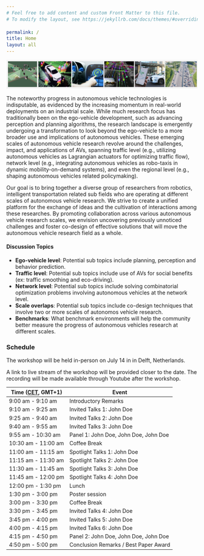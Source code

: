```yaml
---
# Feel free to add content and custom Front Matter to this file.
# To modify the layout, see https://jekyllrb.com/docs/themes/#overriding-theme-defaults

permalink: /
title: Home
layout: all
---
```


![AVAS banner](assets/img/avas-banner.png)

The noteworthy progress in autonomous vehicle technologies is indisputable, as evidenced by the increasing momentum in real-world deployments on an industrial scale. While much research focus has traditionally been on the ego-vehicle development, such as advancing perception and planning algorithms, the research landscape is emergently undergoing a transformation to look beyond the ego-vehicle to a more broader use and implications of autonomous vehicles. These emerging scales of autonomous vehicle research revolve around the challenges, impact, and applications of AVs, spanning traffic level (e.g., utilizing autonomous vehicles as Lagrangian actuators for optimizing traffic flow), network level (e.g., integrating autonomous vehicles as robo-taxis in dynamic mobility-on-demand systems), and even the regional level (e.g., shaping autonomous vehicles related policymaking).

Our goal is to bring together a diverse group of researchers from robotics, intelligent transportation related sub fields who are operating at different scales of autonomous vehicle research. We strive to create a unified platform for the exchange of ideas and the cultivation of interactions among these researches. By promoting collaboration across various autonomous vehicle research scales, we envision uncovering previously unnoticed challenges and foster co-design of effective solutions that will move the autonomous vehicle research field as a whole.



#### Discussion Topics

- **Ego-vehicle level**: Potential sub topics include planning, perception and behavior prediction.
- **Traffic level**: Potential sub topics include use of AVs for social benefits (ex: traffic smoothing and eco-driving).
- **Network level**: Potential sub topics include solving combinatorial optimization problems involving autonomous vehicles at the network level. 
- **Scale overlaps**: Potential sub topics include co-design techniques that involve two or more scales of autonomos vehicle research.
- **Benchmarks**: What benchmark environments will help the community better measure the progress of autonomous vehicles research at different scales.

### Schedule

The workshop will be held in-person on July 14 in in Delft, Netherlands. 

A link to live stream of the workshop will be provided closer to the date. The recording will be made available through Youtube after the workshop.
<table>
<thead>
  <tr>
    <th>Time (<a href="https://www.worldtimeserver.com/current_time_in_NL.aspx?city=Delft">CET</a>, GMT+1)</th>
    <th>Event</th>
  </tr>
</thead>
<tbody>
  <tr>
    <td>9:00 am - 9:10 am</td>
    <td>Introductory Remarks</td>
  </tr>
  <tr>
    <td>9:10 am - 9:25 am</td>
    <td>Invited Talks 1: John Doe</td>
  </tr>
  <tr>
    <td>9:25 am - 9:40 am</td>
    <td>Invited Talks 2: John Doe</td>
  </tr>
  <tr>
    <td>9:40 am - 9:55 am</td>
    <td>Invited Talks 3: John Doe</td>
  </tr>
  <tr>
    <td>9:55 am - 10:30 am</td>
    <td>Panel 1: John Doe, John Doe, John Doe</td>
  </tr>
  <tr>
    <td>10:30 am - 11:00 am</td>
    <td>Coffee Break</td>
  </tr>
  <tr>
    <td>11:00 am - 11:15 am</td>
    <td>Spotlight Talks 1: John Doe</td>
  </tr>
  <tr>
    <td>11:15 am - 11:30 am</td>
    <td>Spotlight Talks 2: John Doe</td>
  </tr>
  <tr>
    <td>11:30 am - 11:45 am</td>
    <td>Spotlight Talks 3: John Doe</td>
  </tr>
  <tr>
    <td>11:45 am - 12:00 pm</td>
    <td>Spotlight Talks 4: John Doe</td>
  </tr>
  <tr>
    <td>12:00 pm - 1:30 pm</td>
    <td>Lunch</td>
  </tr>
  <tr>
    <td>1:30 pm - 3:00 pm</td>
    <td>Poster session</td>
  </tr>
  <tr>
    <td>3:00 pm - 3:30 pm</td>
    <td>Coffee Break</td>
  </tr>
  <tr>
    <td>3:30 pm - 3:45 pm</td>
    <td>Invited Talks 4: John Doe</td>
  </tr>
  <tr>
    <td>3:45 pm - 4:00 pm</td>
    <td>Invited Talks 5: John Doe</td>
  </tr>
  <tr>
    <td>4:00 pm - 4:15 pm</td>
    <td>Invited Talks 6: John Doe</td>
  </tr>
  <tr>
    <td>4:15 pm - 4:50 pm</td>
    <td>Panel 2: John Doe, John Doe, John Doe</td>
  </tr>
  <tr>
    <td>4:50 pm - 5:00 pm</td>
    <td>Conclusion Remarks / Best Paper Award</td>
  </tr>
</tbody>
</table>